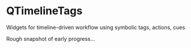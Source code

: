 # QTimelineTags
Widgets for timeline-driven workflow using symbolic tags, actions, cues

Rough snapshot of early progress...
